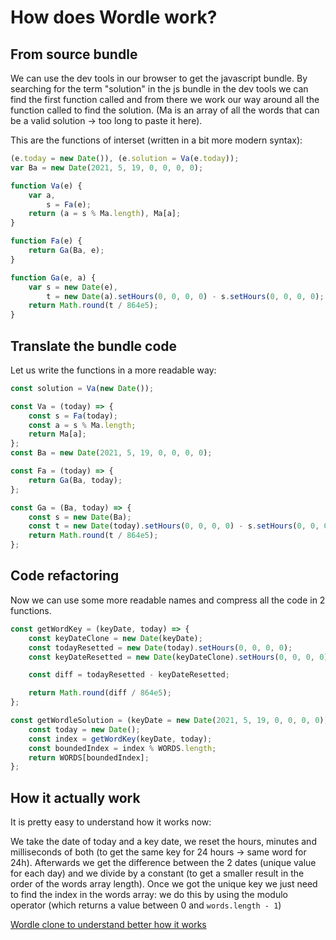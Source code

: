 # How does Wordle work?

## From source bundle

We can use the dev tools in our browser to get the javascript bundle. By searching for the term "solution" in the js bundle in the dev tools we can find the first function called and from there we work our way around all the function called to find the solution. (Ma is an array of all the words that can be a valid solution -> too long to paste it here).

This are the functions of interset (written in a bit more modern syntax):

```ts
(e.today = new Date()), (e.solution = Va(e.today));
var Ba = new Date(2021, 5, 19, 0, 0, 0, 0);

function Va(e) {
	var a,
		s = Fa(e);
	return (a = s % Ma.length), Ma[a];
}

function Fa(e) {
	return Ga(Ba, e);
}

function Ga(e, a) {
	var s = new Date(e),
		t = new Date(a).setHours(0, 0, 0, 0) - s.setHours(0, 0, 0, 0);
	return Math.round(t / 864e5);
}
```

## Translate the bundle code

Let us write the functions in a more readable way:

```ts
const solution = Va(new Date());

const Va = (today) => {
	const s = Fa(today);
	const a = s % Ma.length;
	return Ma[a];
};
const Ba = new Date(2021, 5, 19, 0, 0, 0, 0);

const Fa = (today) => {
	return Ga(Ba, today);
};

const Ga = (Ba, today) => {
	const s = new Date(Ba);
	const t = new Date(today).setHours(0, 0, 0, 0) - s.setHours(0, 0, 0, 0);
	return Math.round(t / 864e5);
};
```

## Code refactoring

Now we can use some more readable names and compress all the code in 2 functions.

```ts
const getWordKey = (keyDate, today) => {
	const keyDateClone = new Date(keyDate);
	const todayResetted = new Date(today).setHours(0, 0, 0, 0);
	const keyDateResetted = new Date(keyDateClone).setHours(0, 0, 0, 0);

	const diff = todayResetted - keyDateResetted;

	return Math.round(diff / 864e5);
};

const getWordleSolution = (keyDate = new Date(2021, 5, 19, 0, 0, 0, 0)) => {
	const today = new Date();
	const index = getWordKey(keyDate, today);
	const boundedIndex = index % WORDS.length;
	return WORDS[boundedIndex];
};
```

## How it actually work

It is pretty easy to understand how it works now:

We take the date of today and a key date, we reset the hours, minutes and milliseconds of both (to get the same key for 24 hours -> same word for 24h).
Afterwards we get the difference between the 2 dates (unique value for each day) and we divide by a constant (to get a smaller result in the order of the words array length).
Once we got the unique key we just need to find the index in the words array: we do this by using the modulo operator (which returns a value between 0 and `words.length - 1`)

[Wordle clone to understand better how it works](https://github.com/cwackerfuss/react-wordle/blob/main/src/lib/words.ts)
